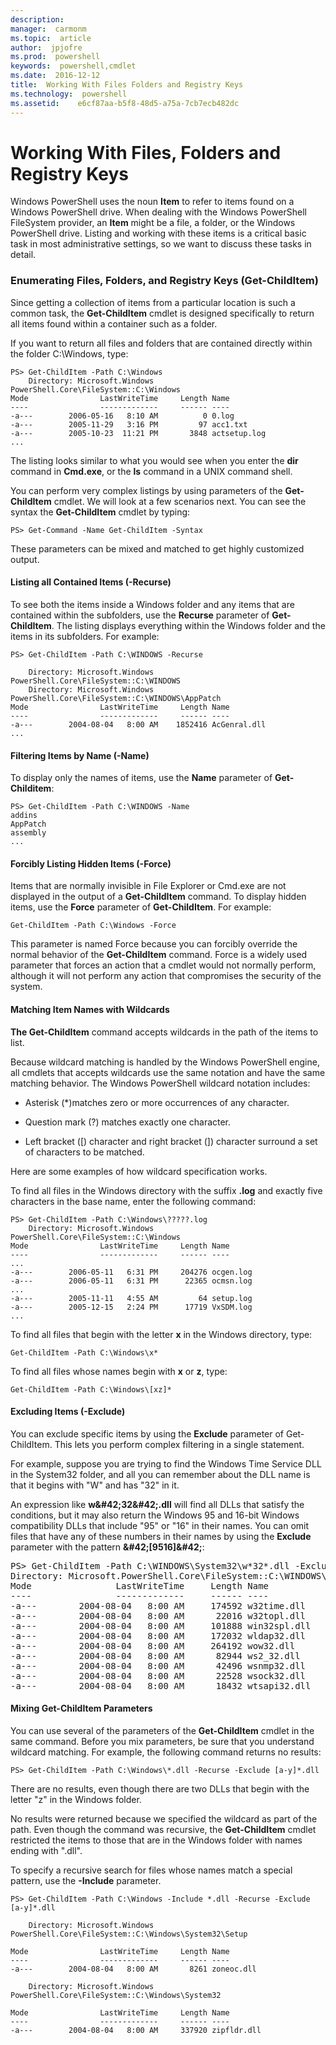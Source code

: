 ```yaml
---
description:  
manager:  carmonm
ms.topic:  article
author:  jpjofre
ms.prod:  powershell
keywords:  powershell,cmdlet
ms.date:  2016-12-12
title:  Working With Files Folders and Registry Keys
ms.technology:  powershell
ms.assetid:    e6cf87aa-b5f8-48d5-a75a-7cb7ecb482dc
---
```



# Working With Files, Folders and Registry Keys
Windows PowerShell uses the noun **Item** to refer to items found on a Windows PowerShell drive. When dealing with the Windows PowerShell FileSystem provider, an **Item** might be a file, a folder, or the Windows PowerShell drive. Listing and working with these items is a critical basic task in most administrative settings, so we want to discuss these tasks in detail.

### Enumerating Files, Folders, and Registry Keys (Get-ChildItem)
Since getting a collection of items from a particular location is such a common task, the **Get-ChildItem** cmdlet is designed specifically to return all items found within a container such as a folder.

If you want to return all files and folders that are contained directly within the folder C:\\Windows, type:

```
PS> Get-ChildItem -Path C:\Windows
    Directory: Microsoft.Windows PowerShell.Core\FileSystem::C:\Windows
Mode                LastWriteTime     Length Name
----                -------------     ------ ----
-a---        2006-05-16   8:10 AM          0 0.log
-a---        2005-11-29   3:16 PM         97 acc1.txt
-a---        2005-10-23  11:21 PM       3848 actsetup.log
...
```

The listing looks similar to what you would see when you enter the **dir** command in **Cmd.exe**, or the **ls** command in a UNIX command shell.

You can perform very complex listings by using parameters of the **Get-ChildItem** cmdlet. We will look at a few scenarios next. You can see the syntax the **Get-ChildItem** cmdlet by typing:

```
PS> Get-Command -Name Get-ChildItem -Syntax
```

These parameters can be mixed and matched to get highly customized output.

#### Listing all Contained Items (-Recurse)
To see both the items inside a Windows folder and any items that are contained within the subfolders, use the **Recurse** parameter of **Get-ChildItem**. The listing displays everything within the Windows folder and the items in its subfolders. For example:

```
PS> Get-ChildItem -Path C:\WINDOWS -Recurse

    Directory: Microsoft.Windows PowerShell.Core\FileSystem::C:\WINDOWS
    Directory: Microsoft.Windows PowerShell.Core\FileSystem::C:\WINDOWS\AppPatch
Mode                LastWriteTime     Length Name
----                -------------     ------ ----
-a---        2004-08-04   8:00 AM    1852416 AcGenral.dll
...
```

#### Filtering Items by Name (-Name)
To display only the names of items, use the **Name** parameter of **Get-Childitem**:

```
PS> Get-ChildItem -Path C:\WINDOWS -Name
addins
AppPatch
assembly
...
```

#### Forcibly Listing Hidden Items (-Force)
Items that are normally invisible in File Explorer or Cmd.exe are not displayed in the output of a **Get-ChildItem** command. To display hidden items, use the **Force** parameter of **Get-ChildItem**. For example:

```
Get-ChildItem -Path C:\Windows -Force
```

This parameter is named Force because you can forcibly override the normal behavior of the **Get-ChildItem** command. Force is a widely used parameter that forces an action that a cmdlet would not normally perform, although it will not perform any action that compromises the security of the system.

#### Matching Item Names with Wildcards
**The Get-ChildItem** command accepts wildcards in the path of the items to list.

Because wildcard matching is handled by the Windows PowerShell engine, all cmdlets that accepts wildcards use the same notation and have the same matching behavior. The Windows PowerShell wildcard notation includes:

-   Asterisk (\*)matches zero or more occurrences of any character.

-   Question mark (?) matches exactly one character.

-   Left bracket (\[) character and right bracket (]) character surround a set of characters to be matched.

Here are some examples of how wildcard specification works.

To find all files in the Windows directory with the suffix **.log** and exactly five characters in the base name, enter the following command:

```
PS> Get-ChildItem -Path C:\Windows\?????.log
    Directory: Microsoft.Windows PowerShell.Core\FileSystem::C:\Windows
Mode                LastWriteTime     Length Name
----                -------------     ------ ----
...
-a---        2006-05-11   6:31 PM     204276 ocgen.log
-a---        2006-05-11   6:31 PM      22365 ocmsn.log
...
-a---        2005-11-11   4:55 AM         64 setup.log
-a---        2005-12-15   2:24 PM      17719 VxSDM.log
...
```

To find all files that begin with the letter **x** in the Windows directory, type:

```
Get-ChildItem -Path C:\Windows\x*
```

To find all files whose names begin with **x** or **z**, type:

```
Get-ChildItem -Path C:\Windows\[xz]*
```

#### Excluding Items (-Exclude)
You can exclude specific items by using the **Exclude** parameter of Get-ChildItem. This lets you perform complex filtering in a single statement.

For example, suppose you are trying to find the Windows Time Service DLL in the System32 folder, and all you can remember about the DLL name is that it begins with "W" and has "32" in it.

An expression like **w\&#42;32\&#42;.dll** will find all DLLs that satisfy the conditions, but it may also return the Windows 95 and 16-bit Windows compatibility DLLs that include "95" or "16" in their names. You can omit files that have any of these numbers in their names by using the **Exclude** parameter with the pattern **\&#42;\[9516]\&#42;**:

<pre>PS> Get-ChildItem -Path C:\WINDOWS\System32\w*32*.dll -Exclude *[9516]*
Directory: Microsoft.PowerShell.Core\FileSystem::C:\WINDOWS\System32
Mode                LastWriteTime     Length Name
----                -------------     ------ ----
-a---        2004-08-04   8:00 AM     174592 w32time.dll
-a---        2004-08-04   8:00 AM      22016 w32topl.dll
-a---        2004-08-04   8:00 AM     101888 win32spl.dll
-a---        2004-08-04   8:00 AM     172032 wldap32.dll
-a---        2004-08-04   8:00 AM     264192 wow32.dll
-a---        2004-08-04   8:00 AM      82944 ws2_32.dll
-a---        2004-08-04   8:00 AM      42496 wsnmp32.dll
-a---        2004-08-04   8:00 AM      22528 wsock32.dll
-a---        2004-08-04   8:00 AM      18432 wtsapi32.dll</pre>

#### Mixing Get-ChildItem Parameters
You can use several of the parameters of the **Get-ChildItem** cmdlet in the same command. Before you mix parameters, be sure that you understand wildcard matching. For example, the following command returns no results:

```
PS> Get-ChildItem -Path C:\Windows\*.dll -Recurse -Exclude [a-y]*.dll
```

There are no results, even though there are two DLLs that begin with the letter "z" in the Windows folder.

No results were returned because we specified the wildcard as part of the path. Even though the command was recursive, the **Get-ChildItem** cmdlet restricted the items to those that are in the Windows folder with names ending with ".dll".

To specify a recursive search for files whose names match a special pattern, use the **-Include** parameter.

```
PS> Get-ChildItem -Path C:\Windows -Include *.dll -Recurse -Exclude [a-y]*.dll

    Directory: Microsoft.Windows PowerShell.Core\FileSystem::C:\Windows\System32\Setup

Mode                LastWriteTime     Length Name
----                -------------     ------ ----
-a---        2004-08-04   8:00 AM       8261 zoneoc.dll

    Directory: Microsoft.Windows PowerShell.Core\FileSystem::C:\Windows\System32

Mode                LastWriteTime     Length Name
----                -------------     ------ ----
-a---        2004-08-04   8:00 AM     337920 zipfldr.dll
```


